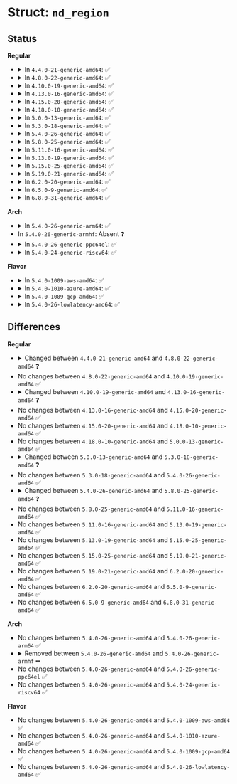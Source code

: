 # Struct: <code>nd_region</code>

## Status
<b>Regular</b>
<ul>
<li>
<details>
<summary>In <code>4.4.0-21-generic-amd64</code>: ✅</summary>

```c
struct nd_region {
    struct device dev;
    struct ida ns_ida;
    struct ida btt_ida;
    struct ida pfn_ida;
    long unsigned int flags;
    struct device * ns_seed;
    struct device * btt_seed;
    struct device * pfn_seed;
    u16 ndr_mappings;
    u64 ndr_size;
    u64 ndr_start;
    int id;
    int num_lanes;
    int ro;
    int numa_node;
    void * provider_data;
    struct nd_interleave_set * nd_set;
    struct nd_percpu_lane * lane;
    struct nd_mapping[0] mapping;
}
```
</details>
</li>
<li>
<details>
<summary>In <code>4.8.0-22-generic-amd64</code>: ✅</summary>

```c
struct nd_region {
    struct device dev;
    struct ida ns_ida;
    struct ida btt_ida;
    struct ida pfn_ida;
    struct ida dax_ida;
    long unsigned int flags;
    struct device * ns_seed;
    struct device * btt_seed;
    struct device * pfn_seed;
    struct device * dax_seed;
    u16 ndr_mappings;
    u64 ndr_size;
    u64 ndr_start;
    int id;
    int num_lanes;
    int ro;
    int numa_node;
    void * provider_data;
    struct nd_interleave_set * nd_set;
    struct nd_percpu_lane * lane;
    struct nd_mapping[0] mapping;
}
```
</details>
</li>
<li>
<details>
<summary>In <code>4.10.0-19-generic-amd64</code>: ✅</summary>

```c
struct nd_region {
    struct device dev;
    struct ida ns_ida;
    struct ida btt_ida;
    struct ida pfn_ida;
    struct ida dax_ida;
    long unsigned int flags;
    struct device * ns_seed;
    struct device * btt_seed;
    struct device * pfn_seed;
    struct device * dax_seed;
    u16 ndr_mappings;
    u64 ndr_size;
    u64 ndr_start;
    int id;
    int num_lanes;
    int ro;
    int numa_node;
    void * provider_data;
    struct nd_interleave_set * nd_set;
    struct nd_percpu_lane * lane;
    struct nd_mapping[0] mapping;
}
```
</details>
</li>
<li>
<details>
<summary>In <code>4.13.0-16-generic-amd64</code>: ✅</summary>

```c
struct nd_region {
    struct device dev;
    struct ida ns_ida;
    struct ida btt_ida;
    struct ida pfn_ida;
    struct ida dax_ida;
    long unsigned int flags;
    struct device * ns_seed;
    struct device * btt_seed;
    struct device * pfn_seed;
    struct device * dax_seed;
    u16 ndr_mappings;
    u64 ndr_size;
    u64 ndr_start;
    int id;
    int num_lanes;
    int ro;
    int numa_node;
    void * provider_data;
    struct kernfs_node * bb_state;
    struct badblocks bb;
    struct nd_interleave_set * nd_set;
    struct nd_percpu_lane * lane;
    struct nd_mapping[0] mapping;
}
```
</details>
</li>
<li>
<details>
<summary>In <code>4.15.0-20-generic-amd64</code>: ✅</summary>

```c
struct nd_region {
    struct device dev;
    struct ida ns_ida;
    struct ida btt_ida;
    struct ida pfn_ida;
    struct ida dax_ida;
    long unsigned int flags;
    struct device * ns_seed;
    struct device * btt_seed;
    struct device * pfn_seed;
    struct device * dax_seed;
    u16 ndr_mappings;
    u64 ndr_size;
    u64 ndr_start;
    int id;
    int num_lanes;
    int ro;
    int numa_node;
    void * provider_data;
    struct kernfs_node * bb_state;
    struct badblocks bb;
    struct nd_interleave_set * nd_set;
    struct nd_percpu_lane * lane;
    struct nd_mapping[0] mapping;
}
```
</details>
</li>
<li>
<details>
<summary>In <code>4.18.0-10-generic-amd64</code>: ✅</summary>

```c
struct nd_region {
    struct device dev;
    struct ida ns_ida;
    struct ida btt_ida;
    struct ida pfn_ida;
    struct ida dax_ida;
    long unsigned int flags;
    struct device * ns_seed;
    struct device * btt_seed;
    struct device * pfn_seed;
    struct device * dax_seed;
    u16 ndr_mappings;
    u64 ndr_size;
    u64 ndr_start;
    int id;
    int num_lanes;
    int ro;
    int numa_node;
    void * provider_data;
    struct kernfs_node * bb_state;
    struct badblocks bb;
    struct nd_interleave_set * nd_set;
    struct nd_percpu_lane * lane;
    struct nd_mapping[0] mapping;
}
```
</details>
</li>
<li>
<details>
<summary>In <code>5.0.0-13-generic-amd64</code>: ✅</summary>

```c
struct nd_region {
    struct device dev;
    struct ida ns_ida;
    struct ida btt_ida;
    struct ida pfn_ida;
    struct ida dax_ida;
    long unsigned int flags;
    struct device * ns_seed;
    struct device * btt_seed;
    struct device * pfn_seed;
    struct device * dax_seed;
    u16 ndr_mappings;
    u64 ndr_size;
    u64 ndr_start;
    int id;
    int num_lanes;
    int ro;
    int numa_node;
    void * provider_data;
    struct kernfs_node * bb_state;
    struct badblocks bb;
    struct nd_interleave_set * nd_set;
    struct nd_percpu_lane * lane;
    struct nd_mapping[0] mapping;
}
```
</details>
</li>
<li>
<details>
<summary>In <code>5.3.0-18-generic-amd64</code>: ✅</summary>

```c
struct nd_region {
    struct device dev;
    struct ida ns_ida;
    struct ida btt_ida;
    struct ida pfn_ida;
    struct ida dax_ida;
    long unsigned int flags;
    struct device * ns_seed;
    struct device * btt_seed;
    struct device * pfn_seed;
    struct device * dax_seed;
    u16 ndr_mappings;
    u64 ndr_size;
    u64 ndr_start;
    int id;
    int num_lanes;
    int ro;
    int numa_node;
    int target_node;
    void * provider_data;
    struct kernfs_node * bb_state;
    struct badblocks bb;
    struct nd_interleave_set * nd_set;
    struct nd_percpu_lane * lane;
    int (*)(struct nd_region *, struct bio *) flush;
    struct nd_mapping[0] mapping;
}
```
</details>
</li>
<li>
<details>
<summary>In <code>5.4.0-26-generic-amd64</code>: ✅</summary>

```c
struct nd_region {
    struct device dev;
    struct ida ns_ida;
    struct ida btt_ida;
    struct ida pfn_ida;
    struct ida dax_ida;
    long unsigned int flags;
    struct device * ns_seed;
    struct device * btt_seed;
    struct device * pfn_seed;
    struct device * dax_seed;
    u16 ndr_mappings;
    u64 ndr_size;
    u64 ndr_start;
    int id;
    int num_lanes;
    int ro;
    int numa_node;
    int target_node;
    void * provider_data;
    struct kernfs_node * bb_state;
    struct badblocks bb;
    struct nd_interleave_set * nd_set;
    struct nd_percpu_lane * lane;
    int (*)(struct nd_region *, struct bio *) flush;
    struct nd_mapping[0] mapping;
}
```
</details>
</li>
<li>
<details>
<summary>In <code>5.8.0-25-generic-amd64</code>: ✅</summary>

```c
struct nd_region {
    struct device dev;
    struct ida ns_ida;
    struct ida btt_ida;
    struct ida pfn_ida;
    struct ida dax_ida;
    long unsigned int flags;
    struct device * ns_seed;
    struct device * btt_seed;
    struct device * pfn_seed;
    struct device * dax_seed;
    long unsigned int align;
    u16 ndr_mappings;
    u64 ndr_size;
    u64 ndr_start;
    int id;
    int num_lanes;
    int ro;
    int numa_node;
    int target_node;
    void * provider_data;
    struct kernfs_node * bb_state;
    struct badblocks bb;
    struct nd_interleave_set * nd_set;
    struct nd_percpu_lane * lane;
    int (*)(struct nd_region *, struct bio *) flush;
    struct nd_mapping[0] mapping;
}
```
</details>
</li>
<li>
<details>
<summary>In <code>5.11.0-16-generic-amd64</code>: ✅</summary>

```c
struct nd_region {
    struct device dev;
    struct ida ns_ida;
    struct ida btt_ida;
    struct ida pfn_ida;
    struct ida dax_ida;
    long unsigned int flags;
    struct device * ns_seed;
    struct device * btt_seed;
    struct device * pfn_seed;
    struct device * dax_seed;
    long unsigned int align;
    u16 ndr_mappings;
    u64 ndr_size;
    u64 ndr_start;
    int id;
    int num_lanes;
    int ro;
    int numa_node;
    int target_node;
    void * provider_data;
    struct kernfs_node * bb_state;
    struct badblocks bb;
    struct nd_interleave_set * nd_set;
    struct nd_percpu_lane * lane;
    int (*)(struct nd_region *, struct bio *) flush;
    struct nd_mapping[0] mapping;
}
```
</details>
</li>
<li>
<details>
<summary>In <code>5.13.0-19-generic-amd64</code>: ✅</summary>

```c
struct nd_region {
    struct device dev;
    struct ida ns_ida;
    struct ida btt_ida;
    struct ida pfn_ida;
    struct ida dax_ida;
    long unsigned int flags;
    struct device * ns_seed;
    struct device * btt_seed;
    struct device * pfn_seed;
    struct device * dax_seed;
    long unsigned int align;
    u16 ndr_mappings;
    u64 ndr_size;
    u64 ndr_start;
    int id;
    int num_lanes;
    int ro;
    int numa_node;
    int target_node;
    void * provider_data;
    struct kernfs_node * bb_state;
    struct badblocks bb;
    struct nd_interleave_set * nd_set;
    struct nd_percpu_lane * lane;
    int (*)(struct nd_region *, struct bio *) flush;
    struct nd_mapping[0] mapping;
}
```
</details>
</li>
<li>
<details>
<summary>In <code>5.15.0-25-generic-amd64</code>: ✅</summary>

```c
struct nd_region {
    struct device dev;
    struct ida ns_ida;
    struct ida btt_ida;
    struct ida pfn_ida;
    struct ida dax_ida;
    long unsigned int flags;
    struct device * ns_seed;
    struct device * btt_seed;
    struct device * pfn_seed;
    struct device * dax_seed;
    long unsigned int align;
    u16 ndr_mappings;
    u64 ndr_size;
    u64 ndr_start;
    int id;
    int num_lanes;
    int ro;
    int numa_node;
    int target_node;
    void * provider_data;
    struct kernfs_node * bb_state;
    struct badblocks bb;
    struct nd_interleave_set * nd_set;
    struct nd_percpu_lane * lane;
    int (*)(struct nd_region *, struct bio *) flush;
    struct nd_mapping[0] mapping;
}
```
</details>
</li>
<li>
<details>
<summary>In <code>5.19.0-21-generic-amd64</code>: ✅</summary>

```c
struct nd_region {
    struct device dev;
    struct ida ns_ida;
    struct ida btt_ida;
    struct ida pfn_ida;
    struct ida dax_ida;
    long unsigned int flags;
    struct device * ns_seed;
    struct device * btt_seed;
    struct device * pfn_seed;
    struct device * dax_seed;
    long unsigned int align;
    u16 ndr_mappings;
    u64 ndr_size;
    u64 ndr_start;
    int id;
    int num_lanes;
    int ro;
    int numa_node;
    int target_node;
    void * provider_data;
    struct kernfs_node * bb_state;
    struct badblocks bb;
    struct nd_interleave_set * nd_set;
    struct nd_percpu_lane * lane;
    int (*)(struct nd_region *, struct bio *) flush;
    struct nd_mapping[0] mapping;
}
```
</details>
</li>
<li>
<details>
<summary>In <code>6.2.0-20-generic-amd64</code>: ✅</summary>

```c
struct nd_region {
    struct device dev;
    struct ida ns_ida;
    struct ida btt_ida;
    struct ida pfn_ida;
    struct ida dax_ida;
    long unsigned int flags;
    struct device * ns_seed;
    struct device * btt_seed;
    struct device * pfn_seed;
    struct device * dax_seed;
    long unsigned int align;
    u16 ndr_mappings;
    u64 ndr_size;
    u64 ndr_start;
    int id;
    int num_lanes;
    int ro;
    int numa_node;
    int target_node;
    void * provider_data;
    struct kernfs_node * bb_state;
    struct badblocks bb;
    struct nd_interleave_set * nd_set;
    struct nd_percpu_lane * lane;
    int (*)(struct nd_region *, struct bio *) flush;
    struct nd_mapping[0] mapping;
}
```
</details>
</li>
<li>
<details>
<summary>In <code>6.5.0-9-generic-amd64</code>: ✅</summary>

```c
struct nd_region {
    struct device dev;
    struct ida ns_ida;
    struct ida btt_ida;
    struct ida pfn_ida;
    struct ida dax_ida;
    long unsigned int flags;
    struct device * ns_seed;
    struct device * btt_seed;
    struct device * pfn_seed;
    struct device * dax_seed;
    long unsigned int align;
    u16 ndr_mappings;
    u64 ndr_size;
    u64 ndr_start;
    int id;
    int num_lanes;
    int ro;
    int numa_node;
    int target_node;
    void * provider_data;
    struct kernfs_node * bb_state;
    struct badblocks bb;
    struct nd_interleave_set * nd_set;
    struct nd_percpu_lane * lane;
    int (*)(struct nd_region *, struct bio *) flush;
    struct nd_mapping[0] mapping;
}
```
</details>
</li>
<li>
<details>
<summary>In <code>6.8.0-31-generic-amd64</code>: ✅</summary>

```c
struct nd_region {
    struct device dev;
    struct ida ns_ida;
    struct ida btt_ida;
    struct ida pfn_ida;
    struct ida dax_ida;
    long unsigned int flags;
    struct device * ns_seed;
    struct device * btt_seed;
    struct device * pfn_seed;
    struct device * dax_seed;
    long unsigned int align;
    u16 ndr_mappings;
    u64 ndr_size;
    u64 ndr_start;
    int id;
    int num_lanes;
    int ro;
    int numa_node;
    int target_node;
    void * provider_data;
    struct kernfs_node * bb_state;
    struct badblocks bb;
    struct nd_interleave_set * nd_set;
    struct nd_percpu_lane * lane;
    int (*)(struct nd_region *, struct bio *) flush;
    struct nd_mapping[0] mapping;
}
```
</details>
</li>
</ul>
<b>Arch</b>
<ul>
<li>
<details>
<summary>In <code>5.4.0-26-generic-arm64</code>: ✅</summary>

```c
struct nd_region {
    struct device dev;
    struct ida ns_ida;
    struct ida btt_ida;
    struct ida pfn_ida;
    struct ida dax_ida;
    long unsigned int flags;
    struct device * ns_seed;
    struct device * btt_seed;
    struct device * pfn_seed;
    struct device * dax_seed;
    u16 ndr_mappings;
    u64 ndr_size;
    u64 ndr_start;
    int id;
    int num_lanes;
    int ro;
    int numa_node;
    int target_node;
    void * provider_data;
    struct kernfs_node * bb_state;
    struct badblocks bb;
    struct nd_interleave_set * nd_set;
    struct nd_percpu_lane * lane;
    int (*)(struct nd_region *, struct bio *) flush;
    struct nd_mapping[0] mapping;
}
```
</details>
</li>
<li>
In <code>5.4.0-26-generic-armhf</code>: Absent ❓
</li>
<li>
<details>
<summary>In <code>5.4.0-26-generic-ppc64el</code>: ✅</summary>

```c
struct nd_region {
    struct device dev;
    struct ida ns_ida;
    struct ida btt_ida;
    struct ida pfn_ida;
    struct ida dax_ida;
    long unsigned int flags;
    struct device * ns_seed;
    struct device * btt_seed;
    struct device * pfn_seed;
    struct device * dax_seed;
    u16 ndr_mappings;
    u64 ndr_size;
    u64 ndr_start;
    int id;
    int num_lanes;
    int ro;
    int numa_node;
    int target_node;
    void * provider_data;
    struct kernfs_node * bb_state;
    struct badblocks bb;
    struct nd_interleave_set * nd_set;
    struct nd_percpu_lane * lane;
    int (*)(struct nd_region *, struct bio *) flush;
    struct nd_mapping[0] mapping;
}
```
</details>
</li>
<li>
<details>
<summary>In <code>5.4.0-24-generic-riscv64</code>: ✅</summary>

```c
struct nd_region {
    struct device dev;
    struct ida ns_ida;
    struct ida btt_ida;
    struct ida pfn_ida;
    struct ida dax_ida;
    long unsigned int flags;
    struct device * ns_seed;
    struct device * btt_seed;
    struct device * pfn_seed;
    struct device * dax_seed;
    u16 ndr_mappings;
    u64 ndr_size;
    u64 ndr_start;
    int id;
    int num_lanes;
    int ro;
    int numa_node;
    int target_node;
    void * provider_data;
    struct kernfs_node * bb_state;
    struct badblocks bb;
    struct nd_interleave_set * nd_set;
    struct nd_percpu_lane * lane;
    int (*)(struct nd_region *, struct bio *) flush;
    struct nd_mapping[0] mapping;
}
```
</details>
</li>
</ul>
<b>Flavor</b>
<ul>
<li>
<details>
<summary>In <code>5.4.0-1009-aws-amd64</code>: ✅</summary>

```c
struct nd_region {
    struct device dev;
    struct ida ns_ida;
    struct ida btt_ida;
    struct ida pfn_ida;
    struct ida dax_ida;
    long unsigned int flags;
    struct device * ns_seed;
    struct device * btt_seed;
    struct device * pfn_seed;
    struct device * dax_seed;
    u16 ndr_mappings;
    u64 ndr_size;
    u64 ndr_start;
    int id;
    int num_lanes;
    int ro;
    int numa_node;
    int target_node;
    void * provider_data;
    struct kernfs_node * bb_state;
    struct badblocks bb;
    struct nd_interleave_set * nd_set;
    struct nd_percpu_lane * lane;
    int (*)(struct nd_region *, struct bio *) flush;
    struct nd_mapping[0] mapping;
}
```
</details>
</li>
<li>
<details>
<summary>In <code>5.4.0-1010-azure-amd64</code>: ✅</summary>

```c
struct nd_region {
    struct device dev;
    struct ida ns_ida;
    struct ida btt_ida;
    struct ida pfn_ida;
    struct ida dax_ida;
    long unsigned int flags;
    struct device * ns_seed;
    struct device * btt_seed;
    struct device * pfn_seed;
    struct device * dax_seed;
    u16 ndr_mappings;
    u64 ndr_size;
    u64 ndr_start;
    int id;
    int num_lanes;
    int ro;
    int numa_node;
    int target_node;
    void * provider_data;
    struct kernfs_node * bb_state;
    struct badblocks bb;
    struct nd_interleave_set * nd_set;
    struct nd_percpu_lane * lane;
    int (*)(struct nd_region *, struct bio *) flush;
    struct nd_mapping[0] mapping;
}
```
</details>
</li>
<li>
<details>
<summary>In <code>5.4.0-1009-gcp-amd64</code>: ✅</summary>

```c
struct nd_region {
    struct device dev;
    struct ida ns_ida;
    struct ida btt_ida;
    struct ida pfn_ida;
    struct ida dax_ida;
    long unsigned int flags;
    struct device * ns_seed;
    struct device * btt_seed;
    struct device * pfn_seed;
    struct device * dax_seed;
    u16 ndr_mappings;
    u64 ndr_size;
    u64 ndr_start;
    int id;
    int num_lanes;
    int ro;
    int numa_node;
    int target_node;
    void * provider_data;
    struct kernfs_node * bb_state;
    struct badblocks bb;
    struct nd_interleave_set * nd_set;
    struct nd_percpu_lane * lane;
    int (*)(struct nd_region *, struct bio *) flush;
    struct nd_mapping[0] mapping;
}
```
</details>
</li>
<li>
<details>
<summary>In <code>5.4.0-26-lowlatency-amd64</code>: ✅</summary>

```c
struct nd_region {
    struct device dev;
    struct ida ns_ida;
    struct ida btt_ida;
    struct ida pfn_ida;
    struct ida dax_ida;
    long unsigned int flags;
    struct device * ns_seed;
    struct device * btt_seed;
    struct device * pfn_seed;
    struct device * dax_seed;
    u16 ndr_mappings;
    u64 ndr_size;
    u64 ndr_start;
    int id;
    int num_lanes;
    int ro;
    int numa_node;
    int target_node;
    void * provider_data;
    struct kernfs_node * bb_state;
    struct badblocks bb;
    struct nd_interleave_set * nd_set;
    struct nd_percpu_lane * lane;
    int (*)(struct nd_region *, struct bio *) flush;
    struct nd_mapping[0] mapping;
}
```
</details>
</li>
</ul>

## Differences
<b>Regular</b>
<ul>
<li>
<details>
<summary>Changed between <code>4.4.0-21-generic-amd64</code> and <code>4.8.0-22-generic-amd64</code> ❓</summary>
<ul>
<li>
<b>Field added. </b>
<code>struct ida dax_ida</code>
</li>
<li>
<b>Field added. </b>
<code>struct device * dax_seed</code>
</li>
</ul>
</details>
</li>
<li>
No changes between <code>4.8.0-22-generic-amd64</code> and <code>4.10.0-19-generic-amd64</code> ✅
</li>
<li>
<details>
<summary>Changed between <code>4.10.0-19-generic-amd64</code> and <code>4.13.0-16-generic-amd64</code> ❓</summary>
<ul>
<li>
<b>Field added. </b>
<code>struct kernfs_node * bb_state</code>
</li>
<li>
<b>Field added. </b>
<code>struct badblocks bb</code>
</li>
</ul>
</details>
</li>
<li>
No changes between <code>4.13.0-16-generic-amd64</code> and <code>4.15.0-20-generic-amd64</code> ✅
</li>
<li>
No changes between <code>4.15.0-20-generic-amd64</code> and <code>4.18.0-10-generic-amd64</code> ✅
</li>
<li>
No changes between <code>4.18.0-10-generic-amd64</code> and <code>5.0.0-13-generic-amd64</code> ✅
</li>
<li>
<details>
<summary>Changed between <code>5.0.0-13-generic-amd64</code> and <code>5.3.0-18-generic-amd64</code> ❓</summary>
<ul>
<li>
<b>Field added. </b>
<code>int target_node</code>
</li>
<li>
<b>Field added. </b>
<code>int (*)(struct nd_region *, struct bio *) flush</code>
</li>
</ul>
</details>
</li>
<li>
No changes between <code>5.3.0-18-generic-amd64</code> and <code>5.4.0-26-generic-amd64</code> ✅
</li>
<li>
<details>
<summary>Changed between <code>5.4.0-26-generic-amd64</code> and <code>5.8.0-25-generic-amd64</code> ❓</summary>
<ul>
<li>
<b>Field added. </b>
<code>long unsigned int align</code>
</li>
</ul>
</details>
</li>
<li>
No changes between <code>5.8.0-25-generic-amd64</code> and <code>5.11.0-16-generic-amd64</code> ✅
</li>
<li>
No changes between <code>5.11.0-16-generic-amd64</code> and <code>5.13.0-19-generic-amd64</code> ✅
</li>
<li>
No changes between <code>5.13.0-19-generic-amd64</code> and <code>5.15.0-25-generic-amd64</code> ✅
</li>
<li>
No changes between <code>5.15.0-25-generic-amd64</code> and <code>5.19.0-21-generic-amd64</code> ✅
</li>
<li>
No changes between <code>5.19.0-21-generic-amd64</code> and <code>6.2.0-20-generic-amd64</code> ✅
</li>
<li>
No changes between <code>6.2.0-20-generic-amd64</code> and <code>6.5.0-9-generic-amd64</code> ✅
</li>
<li>
No changes between <code>6.5.0-9-generic-amd64</code> and <code>6.8.0-31-generic-amd64</code> ✅
</li>
</ul>
<b>Arch</b>
<ul>
<li>
No changes between <code>5.4.0-26-generic-amd64</code> and <code>5.4.0-26-generic-arm64</code> ✅
</li>
<li>
<details>
<summary>Removed between <code>5.4.0-26-generic-amd64</code> and <code>5.4.0-26-generic-armhf</code> ➖</summary>

```c
struct nd_region {
    struct device dev;
    struct ida ns_ida;
    struct ida btt_ida;
    struct ida pfn_ida;
    struct ida dax_ida;
    long unsigned int flags;
    struct device * ns_seed;
    struct device * btt_seed;
    struct device * pfn_seed;
    struct device * dax_seed;
    u16 ndr_mappings;
    u64 ndr_size;
    u64 ndr_start;
    int id;
    int num_lanes;
    int ro;
    int numa_node;
    int target_node;
    void * provider_data;
    struct kernfs_node * bb_state;
    struct badblocks bb;
    struct nd_interleave_set * nd_set;
    struct nd_percpu_lane * lane;
    int (*)(struct nd_region *, struct bio *) flush;
    struct nd_mapping[0] mapping;
}
```
</details>
</li>
<li>
No changes between <code>5.4.0-26-generic-amd64</code> and <code>5.4.0-26-generic-ppc64el</code> ✅
</li>
<li>
No changes between <code>5.4.0-26-generic-amd64</code> and <code>5.4.0-24-generic-riscv64</code> ✅
</li>
</ul>
<b>Flavor</b>
<ul>
<li>
No changes between <code>5.4.0-26-generic-amd64</code> and <code>5.4.0-1009-aws-amd64</code> ✅
</li>
<li>
No changes between <code>5.4.0-26-generic-amd64</code> and <code>5.4.0-1010-azure-amd64</code> ✅
</li>
<li>
No changes between <code>5.4.0-26-generic-amd64</code> and <code>5.4.0-1009-gcp-amd64</code> ✅
</li>
<li>
No changes between <code>5.4.0-26-generic-amd64</code> and <code>5.4.0-26-lowlatency-amd64</code> ✅
</li>
</ul>
